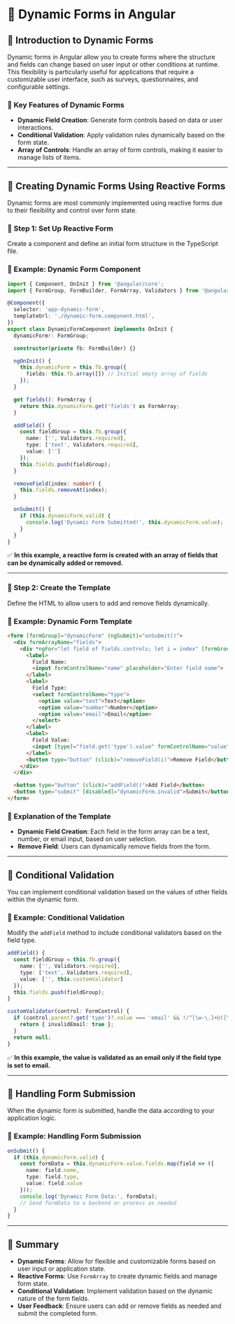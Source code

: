 # **🚀 Dynamic Forms in Angular**  

## **🔹 Introduction to Dynamic Forms**  
Dynamic forms in Angular allow you to create forms where the structure and fields can change based on user input or other conditions at runtime. This flexibility is particularly useful for applications that require a customizable user interface, such as surveys, questionnaires, and configurable settings.

### **📌 Key Features of Dynamic Forms**
- **Dynamic Field Creation**: Generate form controls based on data or user interactions.
- **Conditional Validation**: Apply validation rules dynamically based on the form state.
- **Array of Controls**: Handle an array of form controls, making it easier to manage lists of items.

---

## **🔹 Creating Dynamic Forms Using Reactive Forms**  
Dynamic forms are most commonly implemented using reactive forms due to their flexibility and control over form state.

### **📌 Step 1: Set Up Reactive Form**  
Create a component and define an initial form structure in the TypeScript file.

### **📌 Example: Dynamic Form Component**
```typescript
import { Component, OnInit } from '@angular/core';
import { FormGroup, FormBuilder, FormArray, Validators } from '@angular/forms';

@Component({
  selector: 'app-dynamic-form',
  templateUrl: './dynamic-form.component.html',
})
export class DynamicFormComponent implements OnInit {
  dynamicForm!: FormGroup;

  constructor(private fb: FormBuilder) {}

  ngOnInit() {
    this.dynamicForm = this.fb.group({
      fields: this.fb.array([]) // Initial empty array of fields
    });
  }

  get fields(): FormArray {
    return this.dynamicForm.get('fields') as FormArray;
  }

  addField() {
    const fieldGroup = this.fb.group({
      name: ['', Validators.required],
      type: ['text', Validators.required],
      value: ['']
    });
    this.fields.push(fieldGroup);
  }

  removeField(index: number) {
    this.fields.removeAt(index);
  }

  onSubmit() {
    if (this.dynamicForm.valid) {
      console.log('Dynamic Form Submitted!', this.dynamicForm.value);
    }
  }
}
```
✅ **In this example, a reactive form is created with an array of fields that can be dynamically added or removed.**

---

### **📌 Step 2: Create the Template**  
Define the HTML to allow users to add and remove fields dynamically.

### **📌 Example: Dynamic Form Template**
```html
<form [formGroup]="dynamicForm" (ngSubmit)="onSubmit()">
  <div formArrayName="fields">
    <div *ngFor="let field of fields.controls; let i = index" [formGroupName]="i">
      <label>
        Field Name:
        <input formControlName="name" placeholder="Enter field name">
      </label>
      <label>
        Field Type:
        <select formControlName="type">
          <option value="text">Text</option>
          <option value="number">Number</option>
          <option value="email">Email</option>
        </select>
      </label>
      <label>
        Field Value:
        <input [type]="field.get('type').value" formControlName="value" placeholder="Enter field value">
      </label>
      <button type="button" (click)="removeField(i)">Remove Field</button>
    </div>
  </div>

  <button type="button" (click)="addField()">Add Field</button>
  <button type="submit" [disabled]="dynamicForm.invalid">Submit</button>
</form>
```

### **📌 Explanation of the Template**
- **Dynamic Field Creation**: Each field in the form array can be a text, number, or email input, based on user selection.
- **Remove Field**: Users can dynamically remove fields from the form.

---

## **🔹 Conditional Validation**  
You can implement conditional validation based on the values of other fields within the dynamic form.

### **📌 Example: Conditional Validation**
Modify the `addField` method to include conditional validators based on the field type.

```typescript
addField() {
  const fieldGroup = this.fb.group({
    name: ['', Validators.required],
    type: ['text', Validators.required],
    value: ['', this.customValidator]
  });
  this.fields.push(fieldGroup);
}

customValidator(control: FormControl) {
  if (control.parent?.get('type')?.value === 'email' && !/^[\w-\.]+@([\w-]+\.)+[\w-]{2,4}$/.test(control.value)) {
    return { invalidEmail: true };
  }
  return null;
}
```
✅ **In this example, the value is validated as an email only if the field type is set to email.**

---

## **🔹 Handling Form Submission**  
When the dynamic form is submitted, handle the data according to your application logic.

### **📌 Example: Handling Form Submission**
```typescript
onSubmit() {
  if (this.dynamicForm.valid) {
    const formData = this.dynamicForm.value.fields.map(field => ({
      name: field.name,
      type: field.type,
      value: field.value
    }));
    console.log('Dynamic Form Data:', formData);
    // Send formData to a backend or process as needed
  }
}
```
---

## **🚀 Summary**
- **Dynamic Forms**: Allow for flexible and customizable forms based on user input or application state.
- **Reactive Forms**: Use `FormArray` to create dynamic fields and manage form state.
- **Conditional Validation**: Implement validation based on the dynamic nature of the form fields.
- **User Feedback**: Ensure users can add or remove fields as needed and submit the completed form.

